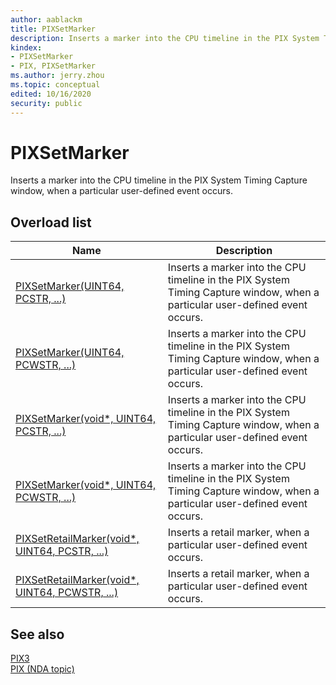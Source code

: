 ```yaml
---
author: aablackm
title: PIXSetMarker
description: Inserts a marker into the CPU timeline in the PIX System Timing Capture window, when a particular user-defined event occurs.
kindex:
- PIXSetMarker
- PIX, PIXSetMarker
ms.author: jerry.zhou
ms.topic: conceptual
edited: 10/16/2020
security: public
---
```


# PIXSetMarker
  
Inserts a marker into the CPU timeline in the PIX System Timing Capture window, when a particular user-defined event occurs.  
  
<a id="overloadsSection"></a>
  
## Overload list
  
| Name| Description |  
| --- | --- |  
| [PIXSetMarker(UINT64, PCSTR, ...)](pixsetmarker.md) | Inserts a marker into the CPU timeline in the PIX System Timing Capture window, when a particular user-defined event occurs. |  
| [PIXSetMarker(UINT64, PCWSTR, ...)](pixsetmarker_2.md) | Inserts a marker into the CPU timeline in the PIX System Timing Capture window, when a particular user-defined event occurs. |  
| [PIXSetMarker(void\*, UINT64, PCSTR, ...)](pixsetmarker_3.md) | Inserts a marker into the CPU timeline in the PIX System Timing Capture window, when a particular user-defined event occurs. |  
| [PIXSetMarker(void\*, UINT64, PCWSTR, ...)](pixsetmarker_4.md) | Inserts a marker into the CPU timeline in the PIX System Timing Capture window, when a particular user-defined event occurs. |  
| [PIXSetRetailMarker(void\*, UINT64, PCSTR, ...)](pixsetretailmarker.md) | Inserts a retail marker, when a particular user-defined event occurs. |  
| [PIXSetRetailMarker(void\*, UINT64, PCWSTR, ...)](pixsetretailmarker_2.md) | Inserts a retail marker, when a particular user-defined event occurs. |  
  
<a id="seealsoSection"></a>
  
## See also
  
[PIX3](../pix3_members.md)  
[PIX (NDA topic)](../../../../tools-console/xbox-tools-and-apis/pix/pix.md)  
  